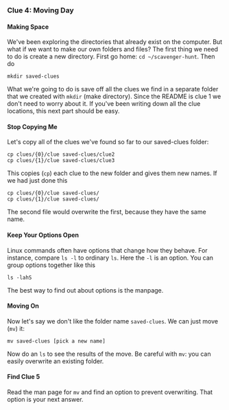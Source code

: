 ### Clue 4: Moving Day ###

#### Making Space ####

We've been exploring the directories that already exist on the computer. But
what if we want to make our own folders and files? The first thing we need to
do is create a new directory. First go home: `cd ~/scavenger-hunt`. Then do

    mkdir saved-clues

What we're going to do is save off all the clues we find in a separate folder
that we created with `mkdir` (make directory). Since the README is clue 1 we
don't need to worry about it. If you've been writing down all the clue
locations, this next part should be easy.

#### Stop Copying Me ####

Let's copy all of the clues we've found so far to our saved-clues folder:

    cp clues/{0}/clue saved-clues/clue2
    cp clues/{1}/clue saved-clues/clue3

This copies (`cp`) each clue to the new folder and gives them new names. If we
had just done this

    cp clues/{0}/clue saved-clues/
    cp clues/{1}/clue saved-clues/

The second file would overwrite the first, because they have the same name.

#### Keep Your Options Open ####

Linux commands often have options that change how they behave. For instance,
compare `ls -l` to ordinary `ls`. Here the `-l` is an option. You can group 
options together like this

    ls -lahS
    
The best way to find out about options is the manpage.

#### Moving On ####

Now let's say we don't like the folder name `saved-clues`. We can just move
(`mv`) it:

    mv saved-clues [pick a new name]

Now do an `ls` to see the results of the move. Be careful with `mv`: you can
easily overwrite an existing folder. 

#### Find Clue 5 ####

Read the man page for `mv` and find an
option to prevent overwriting. That option is your next answer.
